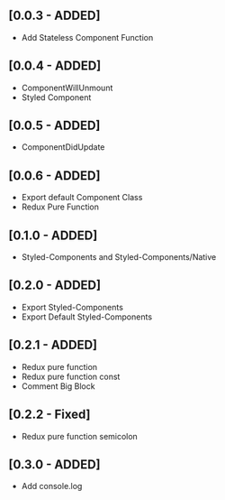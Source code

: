 ## [0.0.3 - ADDED]

- Add Stateless Component Function

## [0.0.4 - ADDED]

- ComponentWillUnmount
- Styled Component

## [0.0.5 - ADDED]

- ComponentDidUpdate

## [0.0.6 - ADDED]

- Export default Component Class
- Redux Pure Function

## [0.1.0 - ADDED]

- Styled-Components and Styled-Components/Native


## [0.2.0 - ADDED]

- Export Styled-Components
- Export Default Styled-Components

## [0.2.1 - ADDED]

- Redux pure function
- Redux pure function const
- Comment Big Block

## [0.2.2 - Fixed]

- Redux pure function semicolon

## [0.3.0 - ADDED]

- Add console.log
